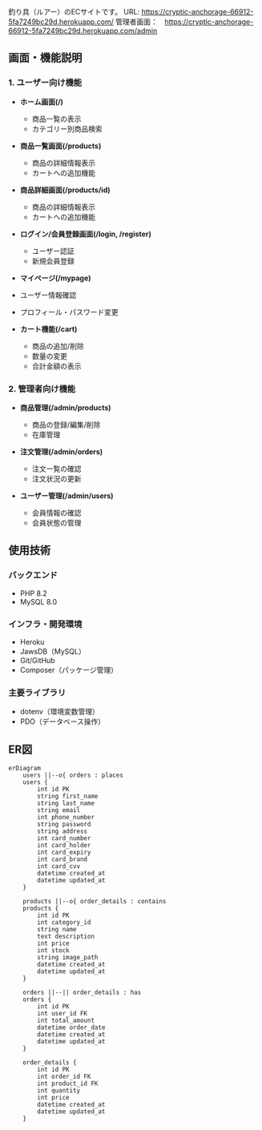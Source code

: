 釣り具（ルアー）のECサイトです。
URL: https://cryptic-anchorage-66912-5fa7249bc29d.herokuapp.com/
管理者画面：　https://cryptic-anchorage-66912-5fa7249bc29d.herokuapp.com/admin

## 画面・機能説明

### 1. ユーザー向け機能
- **ホーム画面(/)**
  - 商品一覧の表示
  - カテゴリー別商品検索

- **商品一覧画面(/products)**
  - 商品の詳細情報表示
  - カートへの追加機能
  
- **商品詳細画面(/products/id)**
  - 商品の詳細情報表示
  - カートへの追加機能
  
- **ログイン/会員登録画面(/login, /register)**
  - ユーザー認証
  - 新規会員登録

 - **マイページ(/mypage)**
  - ユーザー情報確認
  - プロフィール・パスワード変更

- **カート機能(/cart)**
  - 商品の追加/削除
  - 数量の変更
  - 合計金額の表示

### 2. 管理者向け機能
- **商品管理(/admin/products)**
  - 商品の登録/編集/削除
  - 在庫管理
  
- **注文管理(/admin/orders)**
  - 注文一覧の確認
  - 注文状況の更新
  
- **ユーザー管理(/admin/users)**
  - 会員情報の確認
  - 会員状態の管理

## 使用技術

### バックエンド
- PHP 8.2
- MySQL 8.0

### インフラ・開発環境
- Heroku
- JawsDB（MySQL）
- Git/GitHub
- Composer（パッケージ管理）

### 主要ライブラリ
- dotenv（環境変数管理）
- PDO（データベース操作）

## ER図

```mermaid
erDiagram
    users ||--o{ orders : places
    users {
        int id PK
        string first_name
        string last_name
        string email
        int phone_number
        string password
        string address
        int card_number
        int card_holder
        int card_expiry
        int card_brand
        int card_cvv
        datetime created_at
        datetime updated_at
    }
    
    products ||--o{ order_details : contains
    products {
        int id PK
        int category_id
        string name
        text description
        int price
        int stock
        string image_path
        datetime created_at
        datetime updated_at
    }
    
    orders ||--|| order_details : has
    orders {
        int id PK
        int user_id FK
        int total_amount
        datetime order_date
        datetime created_at
        datetime updated_at
    }
    
    order_details {
        int id PK
        int order_id FK
        int product_id FK
        int quantity
        int price
        datetime created_at
        datetime updated_at
    }
```

